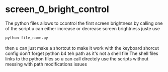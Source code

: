 # screen_0_bright_control
The python files allows to ccontrol the first screen brightness by calling one of the script u can either increase or decrease screen brightness juste use

  `python file_name.py` 
  </br>
  </br>
then u can just make a shortcut to make it work with the keyboard shorcut config
don't forget python b4 teh path as it's not a shell file 
The shell files links to the python files so u can call directely use the scripts without messing with path modifications issues
